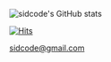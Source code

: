 <style>
    .markdown-body {
    background: black
}
</style>
![sidcode's GitHub stats](https://github-readme-stats.vercel.app/api?username=abdullahkim&theme=dark&show_icons=true) 

[![Hits](https://hits.seeyoufarm.com/api/count/incr/badge.svg?url=https%3A%2F%2Fgithub.com%2Fabdullahkim&count_bg=%2379C83D&title_bg=%23555555&icon=&icon_color=%23E7E7E7&title=hits&edge_flat=false)](https://hits.seeyoufarm.com) 

sidcode@gmail.com